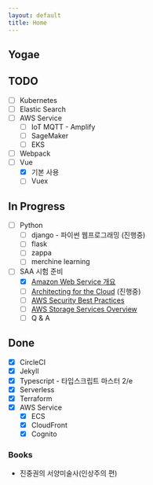```yaml
---
layout: default
title: Home
---
```


## Yogae

## TODO
- [ ] Kubernetes
- [ ] Elastic Search
- [ ] AWS Service
    - [ ] IoT MQTT - Amplify
    - [ ] SageMaker
    - [ ] EKS
- [ ] Webpack
- [ ] Vue
    - [x] 기본 사용
    - [ ] Vuex

## In Progress
- [ ] Python
    - [ ] django - 파이썬 웹프로그래밍 (진행중)
    - [ ] flask
    - [ ] zappa
    - [ ] merchine learning
- [ ] SAA 시험 준비
    - [x] [Amazon Web Service 개요](https://d1.awsstatic.com/International/ko_KR/whitepapers/aws-overview.pdf)
    - [ ] [Architecting for the Cloud](https://d1.awsstatic.com/whitepapers/AWS_Cloud_Best_Practices.pdf) (진행중)
    - [ ] [AWS Security Best Practices](https://d1.awsstatic.com/whitepapers/Security/AWS_Security_Best_Practices.pdf)
    - [ ] [AWS Storage Services Overview](https://d1.awsstatic.com/whitepapers/Storage/AWS%20Storage%20Services%20Whitepaper-v9.pdf)
    - [ ] Q & A

## Done
- [x] CircleCI
- [x] Jekyll
- [x] Typescript - 타입스크립트 마스터 2/e
- [x] Serverless
- [x] Terraform
- [x] AWS Service
    - [x] ECS
    - [x] CloudFront
    - [x] Cognito
 
### Books
- 진중권의 서양미술사(인상주의 편)